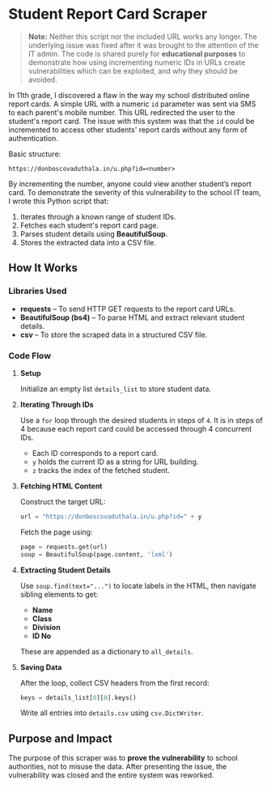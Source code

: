 # Student Report Card Scraper

> **Note:** Neither this script nor the included URL works any longer. The underlying issue was fixed after it was brought to the attention of the IT admin.
> The code is shared purely for **educational purposes** to demonstrate how using incrementing numeric IDs in URLs create vulnerabilities which can be exploited, and why they should be avoided.

In 11th grade, I discovered a flaw in the way my school distributed online report cards.
A simple URL with a numeric `id` parameter was sent via SMS to each parent's mobile number. 
This URL redirected the user to the student's report card. 
The issue with this system was that the `id` could be incremented to access other students' report cards without any form of authentication.

Basic structure:

```
https://donboscovaduthala.in/u.php?id=<number>
```

By incrementing the number, anyone could view another student’s report card.
To demonstrate the severity of this vulnerability to the school IT team, I wrote this Python script that:

1. Iterates through a known range of student IDs.
2. Fetches each student's report card page.
3. Parses student details using **BeautifulSoup**.
4. Stores the extracted data into a CSV file.

## How It Works

### Libraries Used

* **requests** – To send HTTP GET requests to the report card URLs.
* **BeautifulSoup (bs4)** – To parse HTML and extract relevant student details.
* **csv** – To store the scraped data in a structured CSV file.

### Code Flow

1. **Setup**
   
   Initialize an empty list `details_list` to store student data.

3. **Iterating Through IDs**
   
   Use a `for` loop through the desired students in steps of `4`.
   It is in steps of 4 because each report card could be accessed through 4 concurrent IDs.

   * Each ID corresponds to a report card.
   * `y` holds the current ID as a string for URL building.
   * `z` tracks the index of the fetched student.

5. **Fetching HTML Content**
   
   Construct the target URL:

   ```python
   url = "https://donboscovaduthala.in/u.php?id=" + y
   ```

   Fetch the page using:

   ```python
   page = requests.get(url)
   soup = BeautifulSoup(page.content, 'lxml')
   ```

7. **Extracting Student Details**
   
   Use `soup.find(text="...")` to locate labels in the HTML, then navigate sibling elements to get:

   * **Name**
   * **Class**
   * **Division**
   * **ID No**
    
   These are appended as a dictionary to `all_details`.

9. **Saving Data**
    
   After the loop, collect CSV headers from the first record:

   ```python
   keys = details_list[0][0].keys()
   ```

   Write all entries into `details.csv` using `csv.DictWriter`.

## Purpose and Impact

The purpose of this scraper was to **prove the vulnerability** to school authorities, not to misuse the data. After presenting the issue, the vulnerability was closed and the entire system was reworked.

